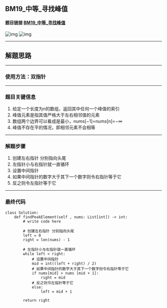 ## BM19_中等_寻找峰值

#### 题目链接 [BM19_中等_寻找峰值](https://www.nowcoder.com/practice/fcf87540c4f347bcb4cf720b5b350c76?tpId=295&tqId=2227748&ru=/exam/oj&qru=/ta/format-top101/question-ranking&sourceUrl=%2Fexam%2Foj)

![img](https://i.ibb.co/RPZB3r6/20230705074235.png)
![img](https://i.ibb.co/Srt0Wp5/20230705074245.png)

---
## 解题思路
---
### 使用方法：双指针
---
### 题目关键信息
1. 给定一个长度为n的数组，返回其中任何一个峰值的索引
2. 峰值元素是指其值严格大于左右相邻值的元素
3. 数组两个边界可以看成是最小，nums[−1]=nums[n]=−∞
4. 峰值不存在平的情况，即相邻元素不会相等


---
### 解题步骤
1. 创建左右指针 分别指向头尾
2. 左指针小与右指针就一直循环
3. 设置中间指针
4. 如果中间指针的数字大于其下一个数字则令右指针等于它
5. 反之则令左指针等于它    
---

### 最终代码
```
class Solution:
    def findPeakElement(self , nums: List[int]) -> int:
        # write code here

        # 创建左右指针 分别指向头尾
        left = 0
        right = len(nums) - 1

        # 左指针小与右指针就一直循环
        while left < right:
            # 设置中间指针
            mid = int((left + right) / 2)
            # 如果中间指针的数字大于其下一个数字则令右指针等于它
            if nums[mid] > nums [mid + 1]:
                right = mid
            # 反之则令左指针等于它    
            else:
                left = mid + 1

        return right
```
